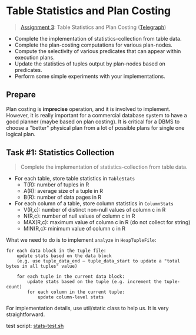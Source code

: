 # Table Statistics and Plan Costing

> [Assignment 3](http://courses.cms.caltech.edu/cs122/assignments/lab3.html):
> Table Statistics and Plan Costing
> ([Telegraph](https://telegra.ph/Assignment-3-Table-Statistics-and-Plan-Costing-11-13))

* Complete the implementation of statistics-collection from table data.
* Complete the plan-costing computations for various plan-nodes.
* Compute the selectivity of various predicates that can appear within execution
  plans.
* Update the statistics of tuples output by plan-nodes based on predicates.
* Perform some simple experiments with your implementations.

## Prepare

Plan costing is **imprecise** operation, and it is involved to implement.
However, it is really important for a commercial database system to have a good
planner (maybe based on plan costing). It is critical for a DBMS to choose a
"better" physical plan from a lot of possible plans for single one logical plan.

## Task #1: Statistics Collection

> Complete the implementation of statistics-collection from table data.

* For each table, store table statistics in `TableStats`
    * T(R): number of tuples in R
    * A(R): average size of a tuple in R
    * B(R): number of data pages in R
* For each column of a table, store column statistics in `ColumnStats`
    * V(R,c): number of distinct non-null values of column c in R
    * N(R,c): number of null values of column c in R
    * MAX(R,c): maximum value of column c in R (do not collect for string)
    * MIN(R,c): minimum value of column c in R

What we need to do is to implement `analyze` in `HeapTupleFile`:
```
for each data block in the tuple file:
    update stats based on the data block
    (e.g. use tuple_data_end – tuple_data_start to update a "total bytes in all tuples" value)
   
    for each tuple in the current data block:
        update stats based on the tuple (e.g. increment the tuple-count)
        for each column in the current tuple:
            update column-level stats
```

For implementation details, use util/static class to help us. It is very
straightforward.

test script: [stats-test.sh](../src/test/resources/edu/caltech/test/nanodb/stats/stats-test.sh)
